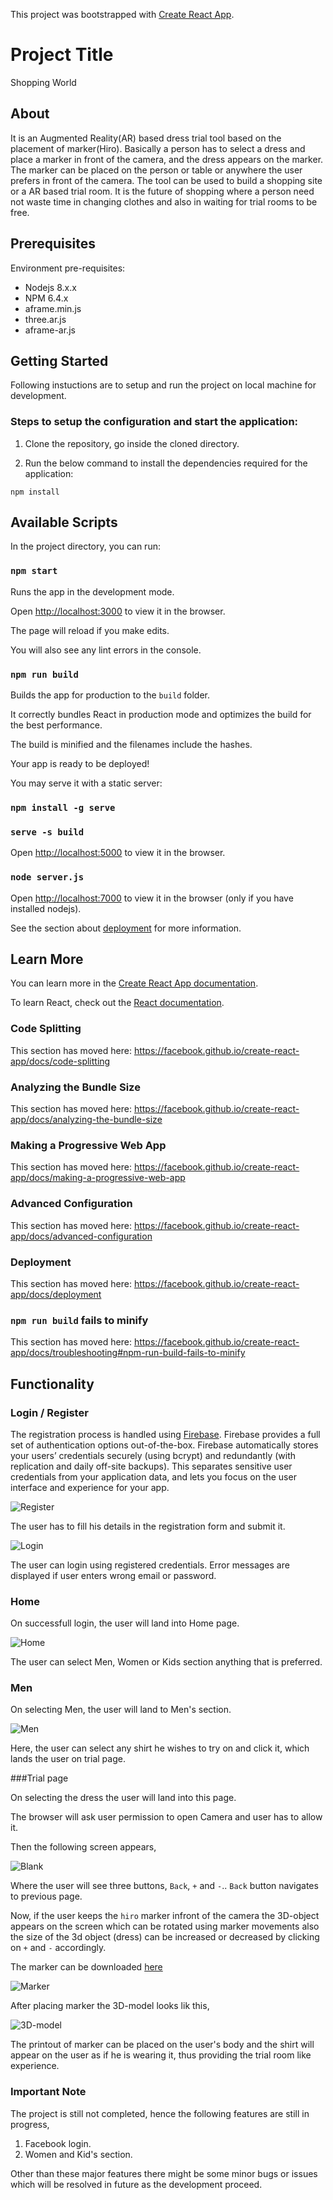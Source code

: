 This project was bootstrapped with [Create React App](https://github.com/facebook/create-react-app).

# Project Title
Shopping World

## About
It is an Augmented Reality(AR) based dress trial tool based on the placement of marker(Hiro). Basically a person has to select a dress and place a marker in front of the camera, and the dress appears on the marker. The marker can be placed on the person or table or anywhere the user prefers in front of the camera. The tool can be used to build a  shopping site or a AR based trial room. It is the future of shopping where a person need not waste time in changing clothes and also in waiting for trial rooms to be free.

## Prerequisites
Environment pre-requisites:

* Nodejs 8.x.x
* NPM 6.4.x
* aframe.min.js
* three.ar.js
* aframe-ar.js

## Getting Started

Following instuctions are to setup and run the project on local machine for development.

### Steps to setup the configuration and start the application:

1) Clone the repository, go inside the cloned directory.

2) Run the below command to install the dependencies required for the application:

  `npm install`

  ## Available Scripts

In the project directory, you can run:

### `npm start`

Runs the app in the development mode.

Open [http://localhost:3000](http://localhost:3000) to view it in the browser.

The page will reload if you make edits.

You will also see any lint errors in the console.

### `npm run build`

Builds the app for production to the `build` folder.

It correctly bundles React in production mode and optimizes the build for the best performance.

The build is minified and the filenames include the hashes.

Your app is ready to be deployed!

You may serve it with a static server:

### `npm install -g serve`

###  `serve -s build`

Open [http://localhost:5000](http://localhost:5000) to view it in the browser.

### `node server.js`

Open [http://localhost:7000](http://localhost:7000) to view it in the browser (only if you have installed nodejs).


See the section about [deployment](https://facebook.github.io/create-react-app/docs/deployment) for more information.

## Learn More

You can learn more in the [Create React App documentation](https://facebook.github.io/create-react-app/docs/getting-started).

To learn React, check out the [React documentation](https://reactjs.org/).

### Code Splitting

This section has moved here: https://facebook.github.io/create-react-app/docs/code-splitting

### Analyzing the Bundle Size

This section has moved here: https://facebook.github.io/create-react-app/docs/analyzing-the-bundle-size

### Making a Progressive Web App

This section has moved here: https://facebook.github.io/create-react-app/docs/making-a-progressive-web-app

### Advanced Configuration

This section has moved here: https://facebook.github.io/create-react-app/docs/advanced-configuration

### Deployment

This section has moved here: https://facebook.github.io/create-react-app/docs/deployment

### `npm run build` fails to minify

This section has moved here: https://facebook.github.io/create-react-app/docs/troubleshooting#npm-run-build-fails-to-minify

## Functionality

### Login / Register

The registration process is handled using [Firebase](https://firebase.google.com).
Firebase provides a full set of authentication options out-of-the-box. Firebase automatically stores your users’ credentials securely (using bcrypt) and redundantly (with replication and daily off-site backups). This separates sensitive user credentials from your application data, and lets you focus on the user interface and experience for your app.

![Register](images/register.png?raw=true "Register Page")

The user has to fill his details in the registration form and submit it.

![Login](images/login.png?raw=true "Login Page")

The user can login using registered credentials. Error messages are displayed if user enters wrong email or password.

### Home

On successfull login, the user will land into Home page.

![Home](images/home.png?raw=true "Home Page")

The user can select Men, Women or Kids section anything that is preferred.

### Men

On selecting Men, the user will land to Men's section.

![Men](images/shopMen.png?raw=true "Men's section Page")

Here, the user can select any shirt he wishes to try on and click it, which lands the user on trial page.

###Trial page

On selecting the dress the user will land into this page.

The browser will ask user permission to open Camera and user has to allow it.

Then the following screen appears,

![Blank](images/plainScreen.png?raw=true "Blank screen")

Where the user will see three buttons, `Back`, `+` and `-`..
`Back` button navigates to previous page.

Now, if the user keeps the `hiro` marker infront of the camera the 3D-object appears on the screen which can be rotated using marker movements also the size of the 3d object (dress) can be increased or decreased by clicking on `+` and `-` accordingly.

The marker can be downloaded [here](https://upload.wikimedia.org/wikipedia/commons/4/48/Hiro_marker_ARjs.png)

![Marker](images/hiro.png?raw=true "Hiro marker")

After placing marker the 3D-model looks lik this,

![3D-model](images/ar.png?raw=true "Shirt model")

The printout of marker can be placed on the user's body and the shirt will appear on the user as if he is wearing it, thus providing the trial room like experience.


### Important Note

The project is still not completed, hence the following features are still in progress,
1. Facebook login.
2. Women and Kid's section.

Other than these major features there might be some minor bugs or issues which will be resolved in future as the development proceed. 




